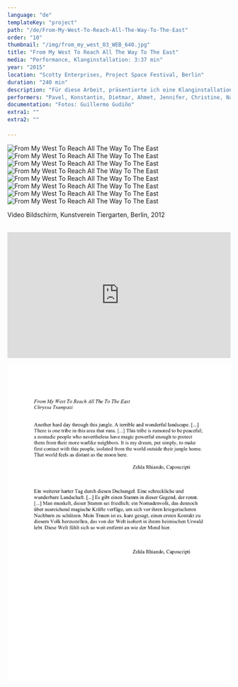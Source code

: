 ```yaml
---
language: "de"
templateKey: "project"
path: "/de/From-My-West-To-Reach-All-The-Way-To-The-East"
order: "10"
thumbnail: "/img/from_my_west_03_WEB_640.jpg"
title: "From My West To Reach All The Way To The East"
media: "Performance, Klanginstallation: 3:37 min"
year: "2015"
location: "Scotty Enterprises, Project Space Festival, Berlin"
duration: "240 min"
description: "Für diese Arbeit, präsentierte ich eine Klanginstallation, die in der Galerie und außen auf der Straße hörbar war. Während der Eröffnung und am letzten Tag der Ausstellung, fand eine Performance statt, für die ich Leute unterschiedlicher Herkunft einlud zu laufen, um der eigenen Realität zu entkommen. So liefen die Teilnehmer an dem Projektraum Scotty Enterprises vorbei oder sie rannten hinein und hinaus."
performers: "Pavel, Konstantin, Dietmar, Ahmet, Jennifer, Christine, Nadia, Michael"
documentation: "Fotos: Guillermo Gudiño"
extra1: ""
extra2: ""

---
```

![From My West To Reach All The Way To The East](/img/from_my_west_01_WEB_2880r.jpg)
![From My West To Reach All The Way To The East](/img/from_my_west_02_WEB_2880r.jpg)
![From My West To Reach All The Way To The East](/img/from_my_west_03_WEB_2880r.jpg)
![From My West To Reach All The Way To The East](/img/from_my_west_04_WEB_2880r.jpg)
![From My West To Reach All The Way To The East](/img/from_my_west_05_WEB_2880r.jpg)
![From My West To Reach All The Way To The East](/img/from_my_west_06_WEB_2880r.jpg)
![From My West To Reach All The Way To The East](/img/from_my_west_07_WEB_2880r.jpg)
![From My West To Reach All The Way To The East](/img/from_my_west_08_WEB_2880r.jpg)

<div class="extras-container">
<p>Video Bildschirm, Kunstverein Tiergarten, Berlin, 2012</p>
<br>
<div class="extra">
 <div style="padding:56.25% 0 0 0;position:relative;"><iframe src="https://player.vimeo.com/video/273483564?title=0&byline=0&portrait=0" style="position:absolute;top:0;left:0;width:100%;height:100%;" frameborder="0" webkitallowfullscreen mozallowfullscreen allowfullscreen></iframe></div><script src="https://player.vimeo.com/api/player.js"></script>
</div>
</div>
<div class="extras-container">
<br>
<div class="extra">
<img src="img/from_my_west/FromMyWest-text_raum_chryssa-web.jpg" alt="exhibition text">
</div>
</div>
                                             
